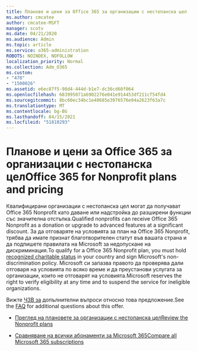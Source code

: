 ```yaml
---
title: Планове и цени за Office 365 за организации с нестопанска цел
ms.author: cmcatee
author: cmcatee-MSFT
manager: scotv
ms.date: 04/21/2020
ms.audience: Admin
ms.topic: article
ms.service: o365-administration
ROBOTS: NOINDEX, NOFOLLOW
localization_priority: Normal
ms.collection: Adm_O365
ms.custom:
- "478"
- "1500026"
ms.assetid: e6ec87f5-98d4-444d-b1e7-dc36cd60f064
ms.openlocfilehash: 683995071a6902276e041e914453df211cf54fd4
ms.sourcegitcommit: 8bc60ec34bc1e40685e3976576e04a2623f63a7c
ms.translationtype: MT
ms.contentlocale: bg-BG
ms.lasthandoff: 04/15/2021
ms.locfileid: "51810293"
---
```

# <a name="office-365-for-nonprofit-plans-and-pricing"></a><span data-ttu-id="ac8c2-102">Планове и цени за Office 365 за организации с нестопанска цел</span><span class="sxs-lookup"><span data-stu-id="ac8c2-102">Office 365 for Nonprofit plans and pricing</span></span>

<span data-ttu-id="ac8c2-103">Квалифицирани организации с нестопанска цел могат да получават Office 365 Nonprofit като даване или надстройка до разширени функции със значителна отстъпка.</span><span class="sxs-lookup"><span data-stu-id="ac8c2-103">Qualified nonprofits can receive Office 365 Nonprofit as a donation or upgrade to advanced features at a significant discount.</span></span> <span data-ttu-id="ac8c2-104">За да отговаряте на условията за план на [](https://go.microsoft.com/fwlink/p/?LinkID=330253) Office 365 Nonprofit, трябва да имате признат благотворителен статут във вашата страна и да подпишете правилата на Microsoft за недопускане на дискриминация.</span><span class="sxs-lookup"><span data-stu-id="ac8c2-104">To qualify for a Office 365 Nonprofit plan, you must hold [recognized charitable status](https://go.microsoft.com/fwlink/p/?LinkID=330253) in your country and sign Microsoft's non-discrimination policy.</span></span> <span data-ttu-id="ac8c2-105">Microsoft си запазва правото да проверява дали отговаря на условията по всяко време и да преустанови услугата за организации, които не отговарят на условията.</span><span class="sxs-lookup"><span data-stu-id="ac8c2-105">Microsoft reserves the right to verify eligibility at any time and to suspend the service for ineligible organizations.</span></span>
  
<span data-ttu-id="ac8c2-106">Вижте [ЧЗВ за](https://products.office.com/nonprofit/office-365-nonprofit) допълнителни въпроси относно това предложение.</span><span class="sxs-lookup"><span data-stu-id="ac8c2-106">See the [FAQ](https://products.office.com/nonprofit/office-365-nonprofit) for additional questions about this offer.</span></span>
  
- [<span data-ttu-id="ac8c2-107">Преглед на плановете за организации с нестопанска цел</span><span class="sxs-lookup"><span data-stu-id="ac8c2-107">Review the Nonprofit plans</span></span>](https://products.office.com/nonprofit/office-365-nonprofit-plans-and-pricing?tab=1)

- [<span data-ttu-id="ac8c2-108">Сравняване на всички абонаменти за Microsoft 365</span><span class="sxs-lookup"><span data-stu-id="ac8c2-108">Compare all Microsoft 365 subscriptions</span></span>](https://products.office.com/business/compare-more-office-365-for-business-plans)